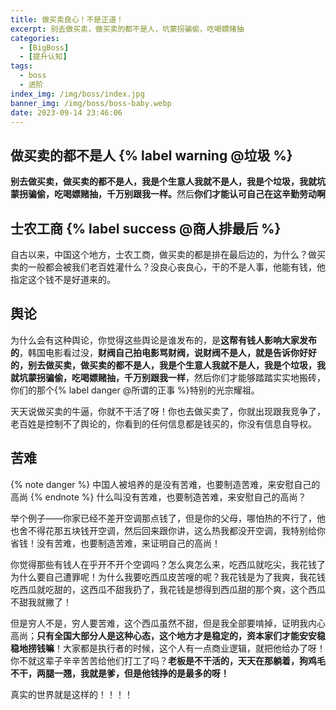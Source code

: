 ```yaml
---
title: 做买卖良心！不是正道！
excerpt: 别去做买卖，做买卖的都不是人，坑蒙拐骗偷，吃喝嫖赌抽
categories:
  - [BigBoss]
  - [提升认知]
tags:
  - boss
  - 进阶
index_img: /img/boss/index.jpg
banner_img: /img/boss/boss-baby.webp
date: 2023-09-14 23:46:06
---
```


## 做买卖的都不是人 {% label warning @垃圾 %}

<b class=success-text>别去做买卖，做买卖的都不是人，我是个生意人我就不是人，我是个垃圾，我就坑蒙拐骗偷，吃喝嫖赌抽，千万别跟我一样。</b>然后<b class=danger-text>你们才能认可自己在这辛勤劳动啊</b>

## 士农工商 {% label success @商人排最后 %}

自古以来，中国这个地方，士农工商，做买卖的都是排在最后边的，为什么？做买卖的一般都会被我们老百姓灌什么？没良心丧良心，干的不是人事，他能有钱，他指定这个钱不是好道来的。

## 舆论

为什么会有这种舆论，你觉得这些舆论是谁发布的，是<b class=success-text>这帮有钱人影响大家发布的</b>，韩国电影看过没，<b class=info-text>财阀自己拍电影骂财阀，说财阀不是人，就是告诉你好好的，别去做买卖，做买卖的都不是人，我是个生意人我就不是人，我是个垃圾，我就坑蒙拐骗偷，吃喝嫖赌抽，千万别跟我一样</b>，然后你们才能够踏踏实实地搬砖，你们的那个{% label danger @所谓的正事 %}特别的光宗耀祖。

天天说做买卖的牛逼，你就不干活了呀！你也去做买卖了，你就出现跟我竞争了，老百姓是控制不了舆论的，你看到的任何信息都是钱买的，你没有信息自导权。

## 苦难
{% note danger %}
中国人被培养的是没有苦难，也要制造苦难，来安慰自己的高尚
{% endnote %}
什么叫没有苦难，也要制造苦难，来安慰自己的高尚？

举个例子——你家已经不差开空调那点钱了，但是你的父母，哪怕热的不行了，他也舍不得花那五块钱开空调，然后回来跟你讲，这么热我都没开空调，我特别给你省钱！没有苦难，也要制造苦难，来证明自己的高尚！

你觉得那些有钱人在乎开不开个空调吗？怎么爽怎么来，吃西瓜就吃尖，我花钱了为什么要自己遭罪呢！为什么我要吃西瓜皮苦嗖的呢？我花钱是为了我爽，我花钱吃西瓜就吃甜的，这西瓜不甜我扔了，我花钱是想得到西瓜甜的那个爽，这个西瓜不甜我就撇了！

但是穷人不是，穷人要苦难，这个西瓜虽然不甜，但是我全部要啃掉，证明我内心高尚；<b class=danger-text>只有全国大部分人是这种心态，这个地方才是稳定的，资本家们才能安安稳稳地捞钱嘛</b>！大家都是执行者的时候，这个人有一点商业逻辑，就把他给办了呀！你不就这辈子辛辛苦苦给他们打工了吗？<b class=success-text>老板是不干活的，天天在那躺着，狗鸡毛不干，两腿一翘，我就是爹，但是他钱挣的是最多的呀！</b>


真实的世界就是这样的！！！！